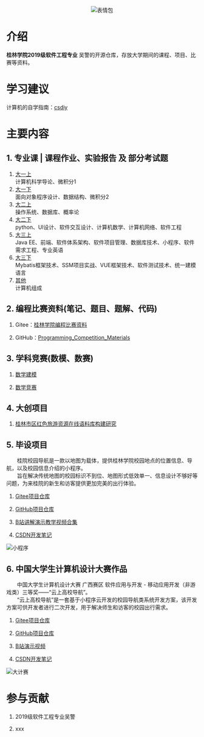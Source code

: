 <div align="center">

![表情包](https://cdnjson.com/images/2023/04/11/ilovestudy.png)
</div>

# 介绍

**桂林学院2019级软件工程专业** 吴警的开源仓库，存放大学期间的课程、项目、比赛等资料。

# 学习建议

计算机的自学指南：[csdiy](https://csdiy.wiki/)

# 主要内容

## 1. 专业课 | 课程作业、实验报告 及 部分考试题

1.  [大一上](课程作业及实验报告/大一/大一上)  
计算机科学导论、微积分1
2.  [大一下](课程作业及实验报告/大一/大一下)  
面向对象程序设计、数据结构、微积分2
3.  [大二上](课程作业及实验报告/大二/大二上)  
操作系统、数据库、概率论
4.  [大二下](课程作业及实验报告/大二/大二下)  
python、UI设计、软件交互设计、计算机数学、计算机网络、软件工程
5.  [大三上](课程作业及实验报告/大三/大三上)  
Java EE、前端、软件体系架构、软件项目管理、数据库技术、小程序、软件需求工程、专业英语
6.  [大三下](课程作业及实验报告/大三/大三下)  
Mybatis框架技术、SSM项目实战、VUE框架技术、软件测试技术、统一建模语言
7.  [其他](课程作业及实验报告/其他)  
计算机组成

## 2. 编程比赛资料(笔记、题目、题解、代码)

1.  Gitee：[桂林学院编程比赛资料](https://gitee.com/talmudmaster/Programming_Competition_Materials)

2.  GitHub：[Programming_Competition_Materials](https://github.com/talmudmaster/Programming_Competition_Materials) 

## 3. 学科竞赛(数模、数赛)

1.  [数学建模](学科竞赛/数学建模)

2.  [数学竞赛](学科竞赛/数学竞赛)

## 4. 大创项目

1.  [桂林市区红色旅游资源在线语料库构建研究](https://github.com/talmudmaster/RedCorpus)

## 5. 毕设项目

&emsp;&emsp;桂院校园导航是一款以地图为载体，提供桂林学院校园地点的位置信息、导航，以及校园信息介绍的小程序。  
&emsp;&emsp;旨在解决传统地图的校园标识不到位、地图形式低效单一、信息设计不够好等问题，为来桂院的新生和访客提供更加完美的出行体验。

1.  [Gitee项目仓库](https://gitee.com/talmudmaster/GLU-Campus-Guide)  

2.  [GitHub项目仓库](https://github.com/talmudmaster/GLU-Guide)  

3.  [B站讲解演示教学视频合集](https://space.bilibili.com/384844986/channel/collectiondetail?sid=1197124)  

4.  [CSDN开发笔记](https://blog.csdn.net/weixin_45940369/category_12257059.html)  

![小程序](https://cdnjson.com/images/2023/04/11/miniprogramming_card.png)

## 6. 中国大学生计算机设计大赛作品

&emsp;&emsp;中国大学生计算机设计大赛 广西赛区 软件应用与开发 - 移动应用开发（非游戏类）三等奖——“云上高校导航”。  
&emsp;&emsp;“云上高校导航”是一套基于小程序云开发的校园导航类系统开发方案，该开发方案可供开发者进行二次开发，用于解决师生和访客的校园出行需求。

1.  [Gitee项目仓库](https://gitee.com/talmudmaster/Cloud-based_University_Navigation)  

2.  [GitHub项目仓库](https://github.com/talmudmaster/Cloud-based_University_Navigation)  

3.  [B站演示视频](https://www.bilibili.com/video/BV1xV4y1r7de/)  

4.  [CSDN开发笔记](https://blog.csdn.net/weixin_45940369/category_12316374.html)  

![大计赛](https://s1.ax1x.com/2023/06/06/pCP3bwD.png)

# 参与贡献

1.  2019级软件工程专业吴警

2.  xxx
